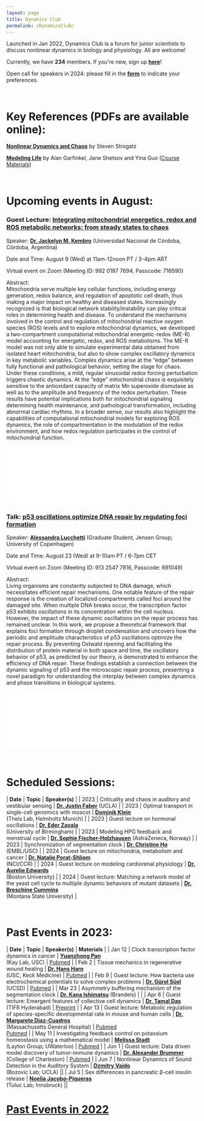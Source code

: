 ```yaml
---
layout: page
title: Dynamics Club
permalink: /DynamicsClub/
---
```


Launched in Jan 2022, Dynamics Club is a forum for junior scientists to discuss nonlinear dynamics in biology and physiology. All are welcome! 

Currently, we have **234** members. If you're new, sign up [**here**](http://eepurl.com/hSqQLD)! 

Open call for speakers in 2024: please fill in the [**form**](https://forms.gle/HuNdCuoJUGktCzQ9A) to indicate your preferences. 

&nbsp;
&nbsp;

# Key References (PDFs are available online): 

[**Nonlinear Dynamics and Chaos**](https://www.stevenstrogatz.com/books/nonlinear-dynamics-and-chaos-with-applications-to-physics-biology-chemistry-and-engineering) by Steven Strogatz 

[**Modeling Life**](https://link.springer.com/book/10.1007/978-3-319-59731-7) by Alan Garfinkel, Jane Shetsov and Yina Guo ([Course Materials](https://modelinginbiology.github.io))

&nbsp;
&nbsp;

# Upcoming events in August: 

### Guest Lecture: [**Integrating mitochondrial energetics, redox and ROS metabolic networks: from steady states to chaos**](https://pubmed.ncbi.nlm.nih.gov/30337561/)

Speaker: [**Dr. Jackelyn M. Kembro**](https://loop.frontiersin.org/people/170588/overview) (Universidad Nacional de Córdoba, Córdoba, Argentina)

Date and Time: August 9 (Wed) at 11am-12noon PT / 3-4pm ART

Virtual event on Zoom (Meeting ID: 992 0187 7694, Passcode: 716590)

Abstract:\
Mitochondria serve multiple key cellular functions, including energy generation, redox balance, and regulation of apoptotic cell death, thus making a major impact on healthy and diseased states. Increasingly recognized is that biological network stability/instability can play critical roles in determining health and disease. To understand the mechanisms involved in the control and regulation of mitochondrial reactive oxygen species (ROS) levels and to explore mitochondrial dynamics, we developed a two-compartment computational mitochondrial energetic-redox (ME-R) model  accounting for energetic, redox, and ROS metabolisms. The ME-R model was  not only  able to  simulate experimental data obtained from isolated heart mitochondria, but also to show complex oscillatory dynamics in key metabolic variables. Complex dynamics arise at the “edge” between fully functional and pathological behavior, setting the stage for chaos. Under these conditions, a mild, regular sinusoidal redox forcing perturbation triggers chaotic dynamics. At the “edge” mitochondrial chaos is exquisitely sensitive to the antioxidant capacity of matrix Mn superoxide dismutase as well as to the amplitude and frequency of the redox perturbation.  These results have potential implications both for mitochondrial signaling determining health maintenance, and pathological transformation, including abnormal cardiac rhythms. In a broader sense, our results also highlight the capabilities of computational mitochondrial models for exploring ROS dynamics, the role of compartmentation in the modulation of the redox environment, and how redox regulation participates in the control of mitochondrial function. 

![DynamicsClub_Aug](/images/DynamicsClub_Aug2023_2.pdf)


### Talk: [**p53 oscillations optimize DNA repair by regulating foci formation**](https://pubmed.ncbi.nlm.nih.gov/36368307/)

Speaker: [**Alessandra Lucchetti**](https://nbi.ku.dk/english/staff/?pure=en/persons/624447) (Graduate Student, Jensen Group; University of Copenhagen)

Date and Time: August 23 (Wed) at 9-10am PT / 6-7pm CET

Virtual event on Zoom (Meeting ID: 913 2547 7816, Passcode: 691049)

Abstract:\
Living organisms are constantly subjected to DNA damage, which necessitates efficient repair mechanisms. One notable feature of the repair response is the creation of localized compartments called foci around the damaged site. When multiple DNA breaks occur, the transcription factor p53 exhibits oscillations in its concentration within the cell nucleus. However, the impact of these dynamic oscillations on the repair process has remained unclear. In this work, we propose a theoretical framework that explains foci formation through droplet condensation and uncovers how the periodic and amplitude characteristics of p53 oscillations optimize the repair process. By preventing Ostwald ripening and facilitating the distribution of protein material in both space and time, the oscillatory behavior of p53, as predicted by our theory, is demonstrated to enhance the efficiency of DNA repair. These findings establish a connection between the dynamic signaling of p53 and the microscopic repair process, presenting a novel paradigm for understanding the interplay between complex dynamics and phase transitions in biological systems.

![DynamicsClub](/images/DynamicsClub_Aug2023.pdf)

&nbsp;
&nbsp;

# Scheduled Sessions:

| **Date** | **Topic** | **Speaker(s)** |
| 2023 | Criticality and chaos in auditory and vestibular sensing | [**Dr. Justin Faber**](https://bozoviclab.physics.ucla.edu/members.html) (UCLA) |
| 2023 | Optimal transport in single-cell genomics with moscot | [**Dominik Klein**](https://www.linkedin.com/in/dominik-klein-8ba2b6179/?originalSubdomain=de) <br /> (Theis Lab, Helmholtz Munich) |
| 2023 | Guest lecture on hormonal oscillations | [**Dr. Eder Zavala**](https://www.birmingham.ac.uk/staff/profiles/metabolism-systems/zavala-eder.aspx) <br /> (University of Birmingham) |
| 2023 | Modeling HPG feedback and menstrual cycle | [**Dr. Sophie Fischer-Holzhausen**](https://www.linkedin.com/in/sophie-fischer-holzhausen-99b366244) (AstraZeneca, Norway) |
| 2023 | Synchronization of segmentation clock | [**Dr. Christine Ho**](https://morsutlab.usc.edu/people/) <br /> (EMBL/USC) |
| 2024 | Guest lecture on mitochondria, metabolism and cancer | [**Dr. Natalie Porat-Shliom**](https://irp.nih.gov/pi/natalie-porat-shliom) <br /> (NCI/CCR) |
| 2024 | Guest lecture on modeling cardiorenal physiology | [**Dr. Aurelie Edwards**](https://www.bu.edu/eng/profile/aurelie-edwards-phd/) <br /> (Boston University) |
| 2024 | Guest lecture: Matching a network model of the yeast cell cycle to multiple dynamic behaviors of mutant datasets | [**Dr. Breschine Cummins**](https://math.montana.edu/directory/faculty/1582810/breschine-cummins) <br /> (Montana State University) |

&nbsp;
&nbsp; 

# Past Events in 2023:

| **Date** | **Topic** | **Speaker(s)** | **Materials** |
| Jan 12 | Clock transcription factor dynamics in cancer | [**Yuanzhong Pan**](https://kaylab.usc.edu/about-ussteve-a-kay-ph-d-d-sc/staff/)  <br /> (Kay Lab, USC)  | [Pubmed](https://pubmed.ncbi.nlm.nih.gov/36595671/) |
| Feb 2 | Tissue mechanics in regenerative wound healing | [**Dr. Hans Harn**](https://sites.usc.edu/cmchuong/about/)  <br /> (USC, Keck Medicine)  | [Pubmed](https://pubmed.ncbi.nlm.nih.gov/33972536/) |
| Feb 9 | Guest lecture: How bacteria use electrochemical potentials to solve complex problems | [**Dr. Gürol Süel**](https://suellab.github.io) (UCSD)  | [Pubmed](https://pubmed.ncbi.nlm.nih.gov/36201591/) |
| Mar 23 | Asymmetry buffering mechanism of the segmentation clock | [**Dr. Kana Ishimatsu**](https://www.brandeis.edu/mathematics/people/index.html) (Brandeis) | |
| Apr 6 | Guest lecture: Emergent features of collective cell dynamics | [**Dr. Tamal Das**](https://www.tifrh.res.in/~tamal/) <br /> (TIFR Hyderabad)  | [Preprint](https://doi.org/10.1101/2022.08.03.502740) |
| Apr 13 | Guest lecture: Metabolic regulation of species-specific developmental rate in mouse and human cells | [**Dr. Margarete Diaz-Cuadros**](https://molbio.massgeneral.org/labs/diaz-cuadros-lab/) <br /> (Massachusetts General Hospital) | [Pubmed](https://pubmed.ncbi.nlm.nih.gov/31915384/) <br /> [Pubmed](https://pubmed.ncbi.nlm.nih.gov/36599986/) |
| May 11 | Investigating feedback control on potassium homeostasis using a mathematical model | [**Melissa Stadt**](https://uwaterloo.ca/scholar/mstadt/home) <br /> (Layton Group; UWaterloo) | [Pubmed](https://pubmed.ncbi.nlm.nih.gov/36538563/) |
| Jun 1 | Guest lecture: Data driven model discovery of tumor-immune dynamics | [**Dr. Alexander Brummer**](https://physics.cofc.edu/faculty-and-staff-listing/brummer,-alex.php) <br /> (College of Charleston) | [Pubmed](https://pubmed.ncbi.nlm.nih.gov/37256133/) |
| Jun 7 | Nonlinear Dynamics of Sound Detection in the Auditory System | [**Dzmitry Vaido**](https://bozoviclab.physics.ucla.edu/members.html) <br /> (Bozovic Lab; UCLA) ||
| Jul 5 | Sex differences in pancreatic β-cell insulin release | [**Noelia Jacobo-Piqueras**](https://cavx.at/noelia-jacobo-piqueras/) <br /> (Tuluc Lab; Innsbruck) ||

# [Past Events in 2022](https://lingyunxiong.github.io/2022/12/16/dynamicsclub.html)

&nbsp;
&nbsp;


